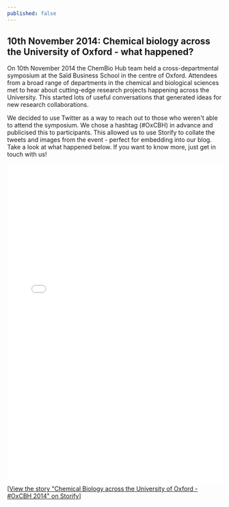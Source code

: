 ```yaml
---
published: false
---
```


## 10th November 2014: Chemical biology across the University of Oxford - what happened?

On 10th November 2014 the ChemBio Hub team held a cross-departmental symposium at the Saïd Business School in the centre of Oxford. Attendees from a broad range of departments in the chemical and biological sciences met to hear about cutting-edge research projects happening across the University. This started lots of useful conversations that generated ideas for new research collaborations.

We decided to use Twitter as a way to reach out to those who weren't able to attend the symposium. We chose a hashtag (#OxCBH) in advance and publicised this to participants. This allowed us to use Storify to collate the tweets and images from the event - perfect for embedding into our blog. Take a look at what happened below. If you want to know more, just get in touch with us!

<div class="storify"><iframe src="//storify.com/OxChemBioHub/chemical-biology-across-the-university-of-oxford-o/embed?border=false" width="100%" height="750" frameborder="no" allowtransparency="true"></iframe><script src="//storify.com/OxChemBioHub/chemical-biology-across-the-university-of-oxford-o.js?border=false"></script><noscript>[<a href="//storify.com/OxChemBioHub/chemical-biology-across-the-university-of-oxford-o" target="_blank">View the story "Chemical Biology across the University of Oxford - #OxCBH 2014" on Storify</a>]</noscript></div>